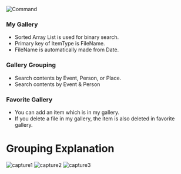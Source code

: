 
![Command](https://user-images.githubusercontent.com/73698877/101981000-e0e3d080-3cac-11eb-9b1e-749ddbbdabfa.PNG)

### My Gallery
- Sorted Array List is used for binary search.
- Primary key of ItemType is FileName.
- FileName is automatically made from Date.


### Gallery Grouping
- Search contents by Event, Person, or Place.
- Search contents by Event & Person

### Favorite Gallery
- You can add an item which is in my gallery.
- If you delete a file in my gallery, the item is also deleted in favorite gallery. 



# Grouping Explanation

![capture1](https://user-images.githubusercontent.com/73698877/101981275-01148f00-3caf-11eb-9c82-1ff0b1b37c51.png)
![capture2](https://user-images.githubusercontent.com/73698877/101981325-58b2fa80-3caf-11eb-94d5-398331d9fbb7.png)
![capture3](https://user-images.githubusercontent.com/73698877/101981327-5b155480-3caf-11eb-9f32-45efe886302b.png)

